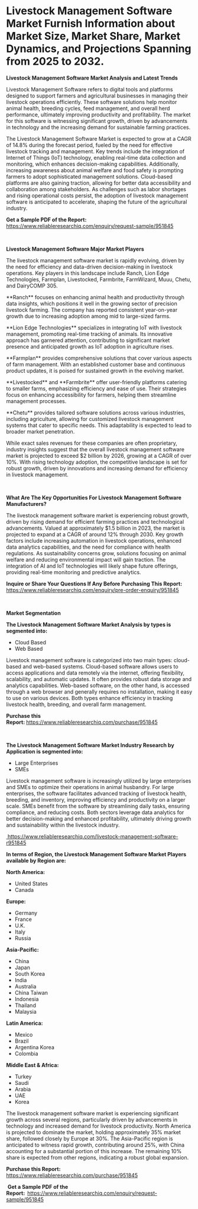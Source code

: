 <p><h1>Livestock Management Software Market Furnish Information about Market Size, Market Share, Market Dynamics, and Projections Spanning from 2025 to 2032.</h1></p><p><strong>Livestock Management Software Market Analysis and Latest Trends</strong></p>
<p><p>Livestock Management Software refers to digital tools and platforms designed to support farmers and agricultural businesses in managing their livestock operations efficiently. These software solutions help monitor animal health, breeding cycles, feed management, and overall herd performance, ultimately improving productivity and profitability. The market for this software is witnessing significant growth, driven by advancements in technology and the increasing demand for sustainable farming practices.</p><p>The Livestock Management Software Market is expected to grow at a CAGR of 14.8% during the forecast period, fueled by the need for effective livestock tracking and management. Key trends include the integration of Internet of Things (IoT) technology, enabling real-time data collection and monitoring, which enhances decision-making capabilities. Additionally, increasing awareness about animal welfare and food safety is prompting farmers to adopt sophisticated management solutions. Cloud-based platforms are also gaining traction, allowing for better data accessibility and collaboration among stakeholders. As challenges such as labor shortages and rising operational costs persist, the adoption of livestock management software is anticipated to accelerate, shaping the future of the agricultural industry.</p></p>
<p><strong>Get a Sample PDF of the Report:&nbsp;</strong> <a href="https://www.reliableresearchiq.com/enquiry/request-sample/951845?utm_campaign=3447&utm_medium=2&utm_source=Github&utm_content=ia&utm_term=17042025&utm_id=livestock-management-software">https://www.reliableresearchiq.com/enquiry/request-sample/951845</a></p>
<p>&nbsp;</p>
<p><strong>Livestock Management Software Major Market Players</strong></p>
<p><p>The livestock management software market is rapidly evolving, driven by the need for efficiency and data-driven decision-making in livestock operations. Key players in this landscape include Ranch, Lion Edge Technologies, Farmplan, Livestocked, Farmbrite, FarmWizard, Muuu, Chetu, and DairyCOMP 305.</p><p>**Ranch** focuses on enhancing animal health and productivity through data insights, which positions it well in the growing sector of precision livestock farming. The company has reported consistent year-on-year growth due to increasing adoption among mid to large-sized farms.</p><p>**Lion Edge Technologies** specializes in integrating IoT with livestock management, promoting real-time tracking of animals. Its innovative approach has garnered attention, contributing to significant market presence and anticipated growth as IoT adoption in agriculture rises.</p><p>**Farmplan** provides comprehensive solutions that cover various aspects of farm management. With an established customer base and continuous product updates, it is poised for sustained growth in the evolving market.</p><p>**Livestocked** and **Farmbrite** offer user-friendly platforms catering to smaller farms, emphasizing efficiency and ease of use. Their strategies focus on enhancing accessibility for farmers, helping them streamline management processes.</p><p>**Chetu** provides tailored software solutions across various industries, including agriculture, allowing for customized livestock management systems that cater to specific needs. This adaptability is expected to lead to broader market penetration.</p><p>While exact sales revenues for these companies are often proprietary, industry insights suggest that the overall livestock management software market is projected to exceed $2 billion by 2026, growing at a CAGR of over 10%. With rising technology adoption, the competitive landscape is set for robust growth, driven by innovations and increasing demand for efficiency in livestock management.</p></p>
<p>&nbsp;</p>
<p><strong>What Are The Key Opportunities For Livestock Management Software Manufacturers?</strong></p>
<p><p>The livestock management software market is experiencing robust growth, driven by rising demand for efficient farming practices and technological advancements. Valued at approximately $1.5 billion in 2023, the market is projected to expand at a CAGR of around 12% through 2030. Key growth factors include increasing automation in livestock operations, enhanced data analytics capabilities, and the need for compliance with health regulations. As sustainability concerns grow, solutions focusing on animal welfare and reducing environmental impact will gain traction. The integration of AI and IoT technologies will likely shape future offerings, providing real-time monitoring and predictive analytics.</p></p>
<p><strong>Inquire or Share Your Questions If Any Before Purchasing This Report:</strong> <a href="https://www.reliableresearchiq.com/enquiry/pre-order-enquiry/951845?utm_campaign=3447&utm_medium=2&utm_source=Github&utm_content=ia&utm_term=17042025&utm_id=livestock-management-software">https://www.reliableresearchiq.com/enquiry/pre-order-enquiry/951845</a></p>
<p>&nbsp;</p>
<p><strong>Market Segmentation</strong></p>
<p><strong>The Livestock Management Software Market Analysis by types is segmented into:</strong></p>
<p><ul><li>Cloud Based</li><li>Web Based</li></ul></p>
<p><p>Livestock management software is categorized into two main types: cloud-based and web-based systems. Cloud-based software allows users to access applications and data remotely via the internet, offering flexibility, scalability, and automatic updates. It often provides robust data storage and analytics capabilities. Web-based software, on the other hand, is accessed through a web browser and generally requires no installation, making it easy to use on various devices. Both types enhance efficiency in tracking livestock health, breeding, and overall farm management.</p></p>
<p><strong>Purchase this Report:&nbsp;</strong><a href="https://www.reliableresearchiq.com/purchase/951845?utm_campaign=3447&utm_medium=2&utm_source=Github&utm_content=ia&utm_term=17042025&utm_id=livestock-management-software">https://www.reliableresearchiq.com/purchase/951845</a></p>
<p>&nbsp;</p>
<p><strong>The Livestock Management Software Market Industry Research by Application is segmented into:</strong></p>
<p><ul><li>Large Enterprises</li><li>SMEs</li></ul></p>
<p><p>Livestock management software is increasingly utilized by large enterprises and SMEs to optimize their operations in animal husbandry. For large enterprises, the software facilitates advanced tracking of livestock health, breeding, and inventory, improving efficiency and productivity on a larger scale. SMEs benefit from the software by streamlining daily tasks, ensuring compliance, and reducing costs. Both sectors leverage data analytics for better decision-making and enhanced profitability, ultimately driving growth and sustainability within the livestock industry.</p></p>
<p><a href="https://www.reliableresearchiq.com/livestock-management-software-r951845?utm_campaign=3447&utm_medium=2&utm_source=Github&utm_content=ia&utm_term=17042025&utm_id=livestock-management-software">&nbsp;https://www.reliableresearchiq.com/livestock-management-software-r951845</a></p>
<p><strong>In terms of Region, the Livestock Management Software Market Players available by Region are:</strong></p>
<p>
    <p> <strong> North America: </strong>
        <ul>
            <li>United States</li>
            <li>Canada</li>
        </ul>
        </p> 
    <p> <strong> Europe: </strong>
        <ul>
            <li>Germany</li>
            <li>France</li>
            <li>U.K.</li>
            <li>Italy</li>
            <li>Russia</li>
        </ul>
        </p> 
    <p> <strong> Asia-Pacific: </strong>
        <ul>
            <li>China</li>
            <li>Japan</li>
            <li>South Korea</li>
            <li>India</li>
            <li>Australia</li>
            <li>China Taiwan</li>
            <li>Indonesia</li>
            <li>Thailand</li>
            <li>Malaysia</li>
        </ul>
        </p> 
    <p> <strong> Latin America: </strong>
        <ul>
            <li>Mexico</li>
            <li>Brazil</li>
            <li>Argentina Korea</li>
            <li>Colombia</li>
        </ul>
        </p> 
    <p> <strong> Middle East & Africa: </strong>
        <ul>
            <li>Turkey</li>
            <li>Saudi</li>
            <li>Arabia</li>
            <li>UAE</li>
            <li>Korea</li>
        </ul>
    </p>
    </p>
<p><p>The livestock management software market is experiencing significant growth across several regions, particularly driven by advancements in technology and increased demand for livestock productivity. North America is projected to dominate the market, holding approximately 35% market share, followed closely by Europe at 30%. The Asia-Pacific region is anticipated to witness rapid growth, contributing around 25%, with China accounting for a substantial portion of this increase. The remaining 10% share is expected from other regions, indicating a robust global expansion.</p></p>
<p><strong>Purchase this Report: </strong><a href="https://www.reliableresearchiq.com/purchase/951845?utm_campaign=3447&utm_medium=2&utm_source=Github&utm_content=ia&utm_term=17042025&utm_id=livestock-management-software">https://www.reliableresearchiq.com/purchase/951845</a></p>
<p>&nbsp;<strong>Get a Sample PDF of the Report:&nbsp;&nbsp;</strong><a href="https://www.reliableresearchiq.com/enquiry/request-sample/951845?utm_campaign=3447&utm_medium=2&utm_source=Github&utm_content=ia&utm_term=17042025&utm_id=livestock-management-software">https://www.reliableresearchiq.com/enquiry/request-sample/951845</a></p>
<p><strong></strong></p>
<p><p></p><p></p><p></p></p>